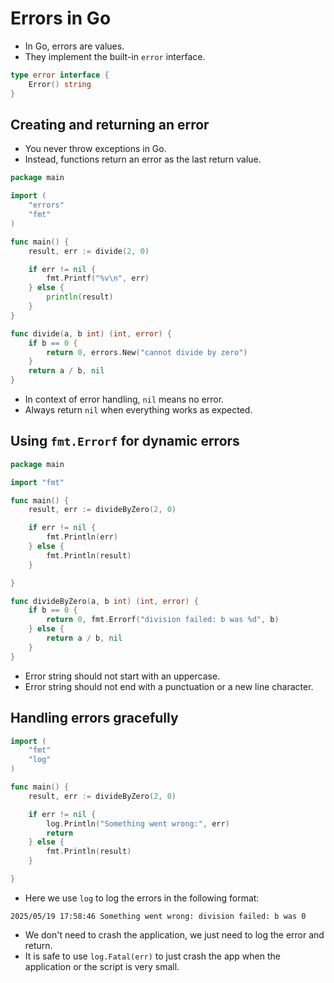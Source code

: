 # Errors in Go

- In Go, errors are values.
- They implement the built-in `error` interface.

```go
type error interface {
    Error() string
}
```

## Creating and returning an error

- You never throw exceptions in Go.
- Instead, functions return an error as the last return value.

```go
package main

import (
	"errors"
	"fmt"
)

func main() {
	result, err := divide(2, 0)

	if err != nil {
		fmt.Printf("%v\n", err)
	} else {
		println(result)
	}
}

func divide(a, b int) (int, error) {
	if b == 0 {
		return 0, errors.New("cannot divide by zero")
	}
	return a / b, nil
}
```

- In context of error handling, `nil` means no error.
- Always return `nil` when everything works as expected.

## Using `fmt.Errorf` for dynamic errors

```go
package main

import "fmt"

func main() {
	result, err := divideByZero(2, 0)

	if err != nil {
		fmt.Println(err)
	} else {
		fmt.Println(result)
	}

}

func divideByZero(a, b int) (int, error) {
	if b == 0 {
		return 0, fmt.Errorf("division failed: b was %d", b)
	} else {
		return a / b, nil
	}
}
```

- Error string should not start with an uppercase.
- Error string should not end with a punctuation or a new line character.

## Handling errors gracefully

```go
import (
	"fmt"
	"log"
)

func main() {
	result, err := divideByZero(2, 0)

	if err != nil {
		log.Println("Something went wrong:", err)
		return
	} else {
		fmt.Println(result)
	}

}
```

- Here we use `log` to log the errors in the following format:

```
2025/05/19 17:58:46 Something went wrong: division failed: b was 0
```

- We don't need to crash the application, we just need to log the error and return.
- It is safe to use `log.Fatal(err)` to just crash the app when the application or the script is very small.
